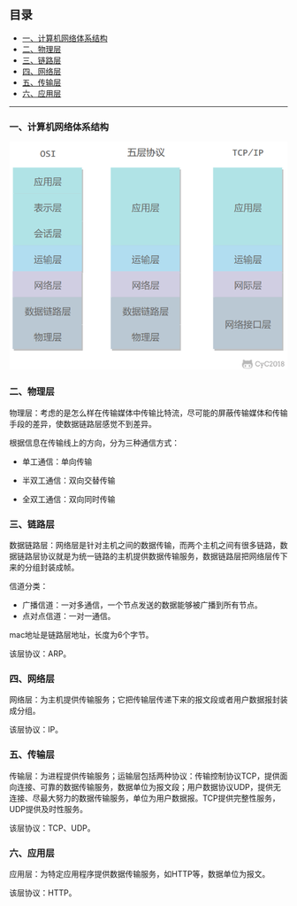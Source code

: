 ## 目录

- [一、计算机网络体系结构](#一计算机网络体系结构)
- [二、物理层](#二物理层)
- [三、链路层](#三链路层)
- [四、网络层](#四网络层)
- [五、传输层](#五传输层)
- [六、应用层](#六应用层)

---

### 一、计算机网络体系结构

![计算机网络体系结构](/doc/pics/计算机网络体系结构.png)

### 二、物理层

物理层：考虑的是怎么样在传输媒体中传输比特流，尽可能的屏蔽传输媒体和传输手段的差异，使数据链路层感觉不到差异。

根据信息在传输线上的方向，分为三种通信方式：

- 单工通信：单向传输

- 半双工通信：双向交替传输

- 全双工通信：双向同时传输



### 三、链路层

数据链路层：网络层是针对主机之间的数据传输，而两个主机之间有很多链路，数据链路层协议就是为统一链路的主机提供数据传输服务，数据链路层把网络层传下来的分组封装成帧。

信道分类：

- 广播信道：一对多通信，一个节点发送的数据能够被广播到所有节点。
- 点对点信道：一对一通信。

mac地址是链路层地址，长度为6个字节。

该层协议：ARP。

### 四、网络层

网络层：为主机提供传输服务；它把传输层传递下来的报文段或者用户数据报封装成分组。

该层协议：IP。	

### 五、传输层

传输层：为进程提供传输服务；运输层包括两种协议：传输控制协议TCP，提供面向连接、可靠的数据传输服务，数据单位为报文段；用户数据协议UDP，提供无连接、尽最大努力的数据传输服务，单位为用户数据报。TCP提供完整性服务，UDP提供及时性服务。

该层协议：TCP、UDP。

### 六、应用层

应用层：为特定应用程序提供数据传输服务，如HTTP等，数据单位为报文。

该层协议：HTTP。